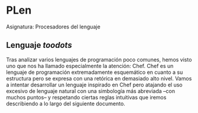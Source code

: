 # PLen
Asignatura: Procesadores del lenguaje

## Lenguaje *toodots*
Tras analizar varios lenguajes de programación poco comunes, hemos visto uno que nos ha llamado especialmente la atención: Chef.
Chef es un lenguaje de programación extremadamente esquemático en cuanto a su estructura pero se expresa con una retórica en demasiado alto nivel.
Vamos a intentar desarrollar un lenguaje inspirado en Chef pero atajando el uso excesivo de lenguaje natural con una simbología más abreviada –con muchos puntos– y respetando ciertas reglas intuitivas que iremos describiendo a lo largo del siguiente documento.

